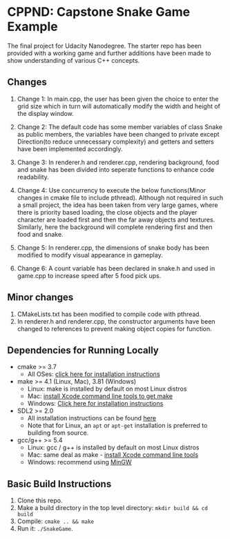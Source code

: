 # CPPND: Capstone Snake Game Example

The final project for Udacity Nanodegree. The starter repo has been provided with a working game and further additions have been made to show understanding of various C++ concepts.

## Changes
1. Change 1:  In main.cpp, the user has been given the choice to enter the grid size which in turn will automatically modify the width and height of the display window.

2. Change 2:  The default code has some member variables of class Snake as public members, the variables have been changed to private except Direction(to reduce unnecessary complexity) and getters and setters have been implemented accordingly.

3. Change 3:  In renderer.h and renderer.cpp, rendering background, food and snake has been divided into seperate functions to enhance code readability.

4. Change 4:  Use concurrency to execute the below functions(Minor changes in cmake file to include pthread). Although not required in such a small project, the idea has been taken from very large games, where there is priority based loading, the close objects and the player character are loaded first and then the far away objects and textures. Similarly, here the background will complete rendering first and then food and snake.

5. Change 5:  In renderer.cpp, the dimensions of snake body has been modified to modify visual appearance in gameplay.

6. Change 6:  A count variable has been declared in snake.h and used in game.cpp to increase speed after 5 food pick ups.

## Minor changes
1.  CMakeLists.txt has been modified to compile code with pthread.
2.  In renderer.h and renderer.cpp, the constructor arguments have been changed to references to prevent making object copies for function.

## Dependencies for Running Locally
* cmake >= 3.7
  * All OSes: [click here for installation instructions](https://cmake.org/install/)
* make >= 4.1 (Linux, Mac), 3.81 (Windows)
  * Linux: make is installed by default on most Linux distros
  * Mac: [install Xcode command line tools to get make](https://developer.apple.com/xcode/features/)
  * Windows: [Click here for installation instructions](http://gnuwin32.sourceforge.net/packages/make.htm)
* SDL2 >= 2.0
  * All installation instructions can be found [here](https://wiki.libsdl.org/Installation)
  * Note that for Linux, an `apt` or `apt-get` installation is preferred to building from source.
* gcc/g++ >= 5.4
  * Linux: gcc / g++ is installed by default on most Linux distros
  * Mac: same deal as make - [install Xcode command line tools](https://developer.apple.com/xcode/features/)
  * Windows: recommend using [MinGW](http://www.mingw.org/)

## Basic Build Instructions

1. Clone this repo.
2. Make a build directory in the top level directory: `mkdir build && cd build`
3. Compile: `cmake .. && make`
4. Run it: `./SnakeGame`.